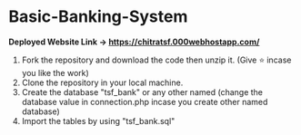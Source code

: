 # Basic-Banking-System
**Deployed Website Link -> https://chitratsf.000webhostapp.com/**
1. Fork the repository and download the code then unzip it. (Give ⭐ incase you like the work)
2. Clone the repository in your local machine.
3. Create the database "tsf_bank" or any other named (change the database value in connection.php incase you create other named database)
4. Import the tables by using "tsf_bank.sql"
